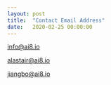 ```yaml
---
layout: post
title:  "Contact Email Address"
date:   2020-02-25 00:00:00
---
```


info@ai8.io

alastair@ai8.io

jiangbo@ai8.io
